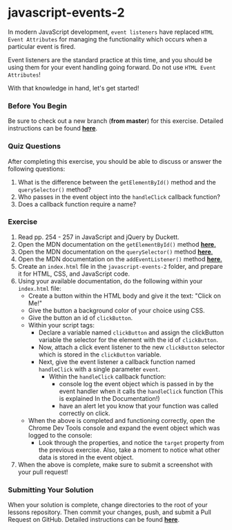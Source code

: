 # javascript-events-2

In modern JavaScript development, `event listeners` have replaced `HTML Event Attributes` for managing the functionality which occurs when a particular event is fired.

Event listeners are the standard practice at this time, and you should be using them for your event handling going forward. Do not use `HTML Event Attributes`!

With that knowledge in hand, let's get started!

### Before You Begin

Be sure to check out a new branch (**from master**) for this exercise. Detailed instructions can be found [**here**](../../guides/before-each-exercise.md).

### Quiz Questions
After completing this exercise, you should be able to discuss or answer the following questions:

1. What is the difference between the `getElementById()` method and the `querySelector()` method?
1. Who passes in the event object into the `handleClick` callback function?
1. Does a callback function require a name?

### Exercise

1. Read pp. 254 - 257 in JavaScript and jQuery by Duckett.
2. Open the MDN documentation on the `getElementById()` method [**here**.](https://developer.mozilla.org/en-US/docs/Web/API/Document/getElementById)
3. Open the MDN documentation on the `querySelector()` method [**here**.](https://developer.mozilla.org/en-US/docs/Web/API/Document/querySelector)
4. Open the MDN documentation on the `addEventListener()` method [**here**.](https://developer.mozilla.org/en-US/docs/Web/API/EventTarget/addEventListener)
5. Create an `index.html` file in the `javascript-events-2` folder, and prepare it for HTML, CSS, and JavaScript code.
6. Using your available documentation, do the following within your `index.html` file:
    - Create a button within the HTML body and give it the text: "Click on Me!"
    - Give the button a background color of your choice using CSS.
    - Give the button an id of `clickButton`.
    - Within your script tags:
        - Declare a variable named `clickButton` and assign the clickButton variable the selector for the element with the id of `clickButton`.
        - Now, attach a click event listener to the new `clickButton` selector which is stored in the `clickButton` variable.
        - Next, give the event listener a callback function named `handleClick` with a single parameter `event`.
            - Within the `handleClick` callback function:
                - console log the event object which is passed in by the event handler when it calls the `handleClick` function (This is explained In the Documentation!)
                - have an alert let you know that your function was called correctly on click.
    - When the above is completed and functioning correctly, open the Chrome Dev Tools console and expand the event object which was logged to the console:
        - Look through the properties, and notice the `target` property from the previous exercise. Also, take a moment to notice what other data is stored in the event object.
7. When the above is complete, make sure to submit a screenshot with your pull request!

### Submitting Your Solution

When your solution is complete, change directories to the root of your lessons repository. Then commit your changes, push, and submit a Pull Request on GitHub. Detailed instructions can be found [**here**](../../guides/after-each-exercise.md).
